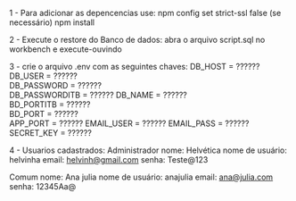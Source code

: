 1 - Para adicionar as depencencias use:
    npm config set strict-ssl false (se necessário)
    npm install

2 - Execute o restore do Banco de dados:
    abra o arquivo script.sql no workbench e execute-ouvindo

3 - crie o arquivo .env com as seguintes chaves:
    DB_HOST        = ??????            
    DB_USER        = ??????            
    DB_PASSWORD    = ??????    
    DB_PASSWORDITB = ?????? 
    DB_NAME        = ??????          
    BD_PORTITB     = ??????     
    BD_PORT        = ??????    
    APP_PORT       = ??????
    EMAIL_USER     = ??????
    EMAIL_PASS     = ??????
    SECRET_KEY     = ??????

4 - Usuarios cadastrados: 
Administrador 
    nome: Helvética
    nome de usuário: helvinha
    email: helvinh@gmail.com
    senha: Teste@123

Comum
    nome: Ana julia
    nome de usuário: anajulia
    email: ana@julia.com
    senha: 12345Aa@

